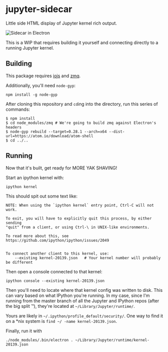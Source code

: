 # jupyter-sidecar

Little side HTML display of Jupyter kernel rich output.

![Sidecar in Electron](https://files.gitter.im/ipython/ipython/wiaB/sidecar.gif)

This is a WIP that requires building it yourself and connecting directly to a running Jupyter kernel.

## Building

This package requires [iojs](https://iojs.org/en/index.html) and [zmq](http://zeromq.org/intro:get-the-software).

Additionally, you'll need `node-gyp`:

```
npm install -g node-gyp
```

After cloning this repository and `cd`ing into the directory, run this series of commands:

```
$ npm install
$ cd node_modules/zmq # We're going to build zmq against Electron's headers
$ node-gyp rebuild --target=0.28.1 --arch=x64 --dist-url=https://atom.io/download/atom-shell
$ cd ../..
```

## Running

Now that it's built, get ready for MORE YAK SHAVING!

Start an ipython kernel with:

```
ipython kernel
```

This should spit out some text like:

```
NOTE: When using the `ipython kernel` entry point, Ctrl-C will not work.

To exit, you will have to explicitly quit this process, by either sending
"quit" from a client, or using Ctrl-\ in UNIX-like environments.

To read more about this, see https://github.com/ipython/ipython/issues/2049


To connect another client to this kernel, use:
    --existing kernel-20139.json   # Your kernel number will probably be different
```

Then open a console connected to that kernel:

```
ipython console --existing kernel-20139.json
```

Then you'll need to locate where that kernel config was written to disk. This can vary based on what IPython you're running. In my case, since I'm running from the master branch of all the Jupyter and IPython repos (after the big split :tm:), they're located at `~/Library/Jupyter/runtime/`.

Yours are likely in `~/.ipython/profile_default/security/`. One way to find it on a *nix system is `find ~/ -name kernel-20139.json`.

Finally, run it with
```
./node_modules/.bin/electron . ~/Library/Jupyter/runtime/kernel-20139.json
```
